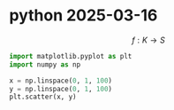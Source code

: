 # python 2025-03-16

$$
f: K \rightarrow S
$$

```py
import matplotlib.pyplot as plt
import numpy as np

x = np.linspace(0, 1, 100)
y = np.linspace(0, 1, 100)
plt.scatter(x, y)
```
